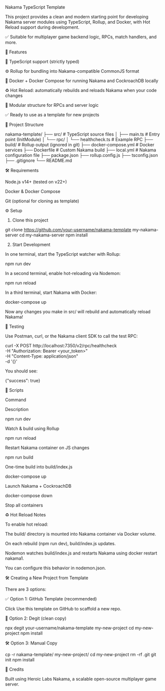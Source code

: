 Nakama TypeScript Template

This project provides a clean and modern starting point for developing Nakama server modules using TypeScript, Rollup, and Docker, with Hot Reload support during development.

✅ Suitable for multiplayer game backend logic, RPCs, match handlers, and more.

🚀 Features

📆 TypeScript support (strictly typed)

⚙️ Rollup for bundling into Nakama-compatible CommonJS format

🐳 Docker + Docker Compose for running Nakama and CockroachDB locally

♻️ Hot Reload: automatically rebuilds and reloads Nakama when your code changes

📂 Modular structure for RPCs and server logic

✅ Ready to use as a template for new projects

📁 Project Structure

nakama-template/
├── src/                    # TypeScript source files
│   ├── main.ts            # Entry point (InitModule)
│   └── rpc/
│       └── healthcheck.ts # Example RPC
├── build/                 # Rollup output (ignored in git)
├── docker-compose.yml     # Docker services
├── Dockerfile             # Custom Nakama build
├── local.yml              # Nakama configuration file
├── package.json
├── rollup.config.js
├── tsconfig.json
├── .gitignore
└── README.md

🛠 Requirements

Node.js v14+ (tested on v22+)

Docker & Docker Compose

Git (optional for cloning as template)

⚙️ Setup

1. Clone this project

git clone https://github.com/your-username/nakama-template my-nakama-server
cd my-nakama-server
npm install

2. Start Development

In one terminal, start the TypeScript watcher with Rollup:

npm run dev

In a second terminal, enable hot-reloading via Nodemon:

npm run reload

In a third terminal, start Nakama with Docker:

docker-compose up

Now any changes you make in src/ will rebuild and automatically reload Nakama!

🧪 Testing

Use Postman, curl, or the Nakama client SDK to call the test RPC:

curl -X POST http://localhost:7350/v2/rpc/healthcheck \
  -H "Authorization: Bearer <your_token>" \
  -H "Content-Type: application/json" \
  -d '{}'

You should see:

{"success": true}

📜 Scripts

Command

Description

npm run dev

Watch & build using Rollup

npm run reload

Restart Nakama container on JS changes

npm run build

One-time build into build/index.js

docker-compose up

Launch Nakama + CockroachDB

docker-compose down

Stop all containers

♻️ Hot Reload Notes

To enable hot reload:

The build/ directory is mounted into Nakama container via Docker volume.

On each rebuild (npm run dev), build/index.js updates.

Nodemon watches build/index.js and restarts Nakama using docker restart nakama1.

You can configure this behavior in nodemon.json.

🛠 Creating a New Project from Template

There are 3 options:

✅ Option 1: GitHub Template (recommended)

Click Use this template on GitHub to scaffold a new repo.

👚 Option 2: Degit (clean copy)

npx degit your-username/nakama-template my-new-project
cd my-new-project
npm install

🛠 Option 3: Manual Copy

cp -r nakama-template/ my-new-project/
cd my-new-project
rm -rf .git
git init
npm install

🤝 Credits

Built using Heroic Labs Nakama, a scalable open-source multiplayer game server.